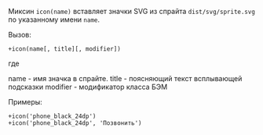 Миксин `icon(name)` вставляет значки SVG из спрайта `dist/svg/sprite.svg` по указанному имени `name`.

Вызов:

```pug
+icon(name[, title][, modifier])
```

где

name - имя значка в спрайте.
title - поясняющий текст всплывающей подсказки
modifier - модификатор класса БЭМ

Примеры:

```pug
+icon('phone_black_24dp')
+icon('phone_black_24dp', 'Позвонить')
```

